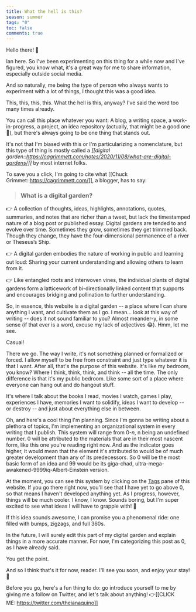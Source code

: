 ```yaml
---
title: What the hell is this?
season: summer
tags: "0"
toc: false
comments: true
---
```

Hello there! 👋

Ian here. So I've been experimenting on this thing for a while now and I've figured, you know what, it's a great way for me to share information, especially outside social media.

And so naturally, me being the type of person who always wants to experiment with a lot of things, I thought this was a good idea.

This, this, this, this. What the hell is this, anyway? I've said the word too many times already.

You can call this place whatever you want: A blog, a writing space, a work-in-progress, a project, an idea repository (actually, that might be a good one 🤔), but there's always going to be one thing that stands out.

It's not that I'm biased with this or I'm particularizing a nomenclature, but this type of thing is mostly called a *[[digital garden::https://cagrimmett.com/notes/2020/11/08/what-are-digital-gardens/]]* by most internet folks.

To save you a click, I'm going to cite what [[Chuck Grimmet::https://cagrimmett.com/]], a blogger, has to say:
>### What is a digital garden?
>
👉 A collection of thoughts, ideas, highlights, annotations, quotes, summaries, and notes that are richer than a tweet, but lack the timestamped nature of a blog post or published essay.
Digital gardens are tended to and evolve over time. Sometimes they grow, sometimes they get trimmed back. Though they change, they have the four-dimensional permanence of a river or Theseus’s Ship.
>
👉 A digital garden embodies the nature of working in public and learning out loud: Sharing your current understanding and allowing others to learn from it.
>
👉 Like entangled roots and interwoven vines, the individual plants of digital gardens form a latticework of bi-directionally linked content that supports and encourages bridging and pollination to further understanding.

So, in essence, this website is a digital garden -- a place where I can share anything I want, and cultivate them as I go. I mean... look at this way of writing -- does it not sound familiar to you? Almost meander-y, in some sense (if that ever is a word, excuse my lack of adjectives 😂). Hmm, let me see.

Casual!

There we go. The way I write, it's not something planned or formalized or forced. I allow myself to be free from constraint and just type whatever it is that I want. After all, that's the purpose of this website. It's like my bedroom, you know? Where I think, think, think, and think -- all the time. The only difference is that it's my public bedroom. Like some sort of a place where everyone can hang out and do hangout stuff.

It's where I talk about the books I read, movies I watch, games I play, experiences I have, memories I want to solidify, ideas I want to develop -- or destroy -- and just about everything else in between.

Oh, and here's a cool thing I'm planning. Since I'm gonna be writing about a plethora of topics, I'm implementing an organizational system in every writing that I publish. This system will range from 0-*n*, n being an undefined number. 0 will be attributed to the materials that are in their most nascent form, like this one you're reading right now. And as the indicator goes higher, it would mean that the element it's attributed to would be of much greater development than any of its predecessors. So 0 will be the most basic form of an idea and 99 would be its giga-chad, ultra-mega-awakened-9999iq-Albert-Einstein version.

At the moment, you can see this system by clicking on the [Tags](/tags) pane of this website. If you go there right now, you'll see that I have yet to go above 0, so that means I haven't developed anything yet. As I progress, however, things will be much cooler. I know, I know. Sounds boring, but I'm super excited to see what ideas I will have to grapple with! 💪

If this idea sounds awesome, I can promise you a phenomenal ride: one filled with bumps, zigzags, and full 360s.

In the future, I will surely edit this part of my digital garden and explain things in a more accurate manner. For now, I'm categorizing this post as 0, as I have already said.

You get the point.

And so I think that's it for now, reader. I'll see you soon, and enjoy your stay! 👋

Before you go, here's a fun thing to do: go introduce yourself to me by giving me a follow on Twitter, and let's talk about anything! 👉[[CLICK ME::https://twitter.com/theianaquino]]
